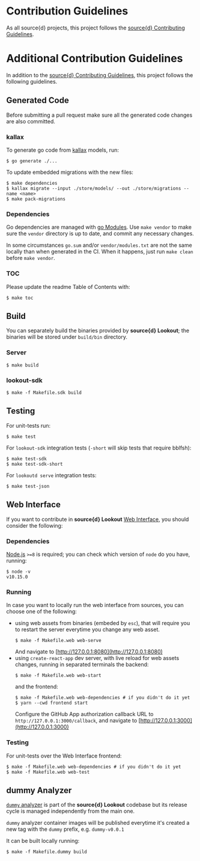 # Contribution Guidelines

As all source{d} projects, this project follows the
[source{d} Contributing Guidelines](https://github.com/src-d/guide/blob/master/engineering/documents/CONTRIBUTING.md).


# Additional Contribution Guidelines

In addition to the [source{d} Contributing Guidelines](https://github.com/src-d/guide/blob/master/engineering/documents/CONTRIBUTING.md),
this project follows the following guidelines.


## Generated Code

Before submitting a pull request make sure all the generated code changes are also committed.


### kallax

To generate go code from [kallax](https://github.com/src-d/go-kallax) models, run:

```shell
$ go generate ./...
```

To update embedded migrations with the new files:

```shell
$ make dependencies
$ kallax migrate --input ./store/models/ --out ./store/migrations --name <name>
$ make pack-migrations
```

### Dependencies

Go dependencies are managed with [go Modules](https://github.com/golang/go/wiki/Modules). Use `make vendor` to make sure the `vendor` directory is up to date, and commit any necessary changes.

In some circumstances `go.sum` and/or `vendor/modules.txt` are not the same locally than
when generated in the CI. When it happens, just run `make clean` before `make vendor`.


### TOC

Please update the readme Table of Contents with:

```shell
$ make toc
```


## Build

You can separately build the binaries provided by **source{d} Lookout**; the binaries will be stored under `build/bin` directory.

### Server

```shell
$ make build
```

### lookout-sdk

```shell
$ make -f Makefile.sdk build
```


## Testing

For unit-tests run:

```shell
$ make test
```

For `lookout-sdk` integration tests (`-short` will skip tests that require bblfsh):

```shell
$ make test-sdk
$ make test-sdk-short
```

For `lookoutd serve` integration tests:

```shell
$ make test-json
```


## Web Interface

If you want to contribute in **source{d} Lookout** [Web Interface](web.md), you should consider the following:

### Dependencies

[Node.js](https://nodejs.org) `>=8` is required; you can check which version of `node` do you have, running:

```shell
$ node -v
v10.15.0
```

### Running

In case you want to locally run the web interface from sources, you can choose one of the following:
- using web assets from binaries (embeded by `esc`), that will require you to restart the server everytime you change any web asset.
    ```shell
    $ make -f Makefile.web web-serve
    ```
    And navigate to [http://127.0.0.1:8080](http://127.0.0.1:8080)
- using `create-react-app` dev server, with live reload for web assets changes, running in separated terminals the backend: 
    ```shell
    $ make -f Makefile.web web-start
    ```
    and the frontend:
    ```shell
    $ make -f Makefile.web web-dependencies # if you didn't do it yet
    $ yarn --cwd frontend start
    ```
    Configure the GitHub App authorization callback URL to `http://127.0.0.1:3000/callback`, and navigate to [http://127.0.0.1:3000](http://127.0.0.1:3000)

### Testing

For unit-tests over the Web Interface frontend:

```shell
$ make -f Makefile.web web-dependencies # if you didn't do it yet
$ make -f Makefile.web web-test
```


## dummy Analyzer

[`dummy` analyzer](analyzers-examples.md#dummy-analyzer) is part of the **source{d} Lookout** codebase but its release cycle is managed independently from the main one.

`dummy` analyzer container images will be published everytime it's created a new tag with the `dummy` prefix, e.g. `dummy-v0.0.1`

It can be built locally running:

```shell
$ make -f Makefile.dummy build
```
